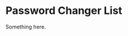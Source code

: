 [title]: # (Password Changer List)
[tags]: # (XXX)
[priority]: # (2650)
# Password Changer List
Something here.
